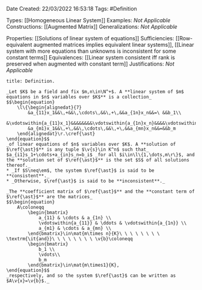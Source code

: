 <div class="topSpace"></div>

Date Created: 22/03/2022 16:53:18
Tags: #Definition

Types: [[Homogeneous Linear System]]
Examples: _Not Applicable_
Constructions: [[Augmented Matrix]]
Generalizations: _Not Applicable_

Properties: [[Solutions of linear system of equations]]
Sufficiencies: [[Row-equivalent augmented matrices implies equivalent linear systems]], [[Linear system with more equations than unknowns is inconsistent for some constant terms]]
Equivalences: [[Linear system consistent iff rank is preserved when augmented with constant term]]
Justifications: _Not Applicable_

``` ad-Definition
title: Definition.

_Let $K$ be a field and fix $m,n\in\N^+$. A **linear system of $m$ equations in $n$ variables over $K$** is a collection_
$$\begin{equation}
    \l\{\begin{alignedat}{7}
        &a_{11}x_1&&\,+&&\,\cdots\,&&\,+\,&&a_{1n}x_n&&=\ &&b_1\\
        &\vdotswithin{a_{11}x_1}&&&&&&&&\vdotswithin{a_{1n}x_n}&&&&\vdotswithin{b_1}\\
        &a_{m1}x_1&&\,+\,&&\,\cdots\,&&\,+\,&&a_{mn}x_n&&=&&b_m
    \end{alignedat}\r.\cref{\ast}
\end{equation}$$
_of linear equations of $n$ variables over $K$. A **solution of $\ref{\ast}$** is any tuple $\v{s}\in K^n$ such that_ $a_{i1}s_1+\cdots+a_{in}s_n=b_i$ _for all $i\in\l\{1,\dots,m\r\}$, and the **solution set of $\ref{\ast}$** is the set $S$ of all solutions thereof._
* _If $S\neq\em$, the system $\ref{\ast}$ is said to be **consistent**._
* _Otherwise, $\ref{\ast}$ is said to be **inconsistent**._

_The **coefficient matrix of $\ref{\ast}$** and the **constant term of $\ref{\ast}$** are the matrices_
$$\begin{equation}
    A\coloneqq
        \begin{bmatrix}
            a_{11} & \cdots & a_{1n} \\
            \vdotswithin{a_{11}} & \ddots & \vdotswithin{a_{1n}} \\
            a_{m1} & \cdots & a_{mn} \\
        \end{bmatrix}\in\mat{m\times n}{K}\ \ \ \ \ \ \ \ \textrm{\it{and}}\ \ \ \ \ \ \ \ \v{b}\coloneqq
        \begin{bmatrix}
            b_1 \\
            \vdots\\
            b_m
        \end{bmatrix}\in\mat{m\times1}{K},
\end{equation}$$
_respectively, and so the system $\ref{\ast}$ can be written as $A\v{x}=\v{b}$._

```
